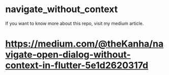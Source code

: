 # navigate_without_context

If you want to know more about this repo, visit my medium article.

# https://medium.com/@theKanha/navigate-open-dialog-without-context-in-flutter-5e1d2620317d
